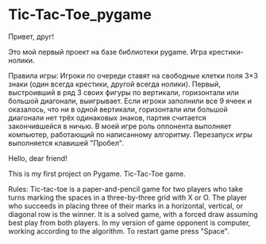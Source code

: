 # Tic-Tac-Toe_pygame

Привет, друг!

Это мой первый проект на базе библиотеки pygame.
Игра крестики-нолики.

Правила игры:
Игроки по очереди ставят на свободные клетки поля 3×3 знаки (один всегда крестики, другой всегда нолики). 
Первый, выстроивший в ряд 3 своих фигуры по вертикали, горизонтали или большой диагонали, выигрывает. Если игроки 
заполнили все 9 ячеек и оказалось, что ни в одной вертикали, горизонтали или большой диагонали нет трёх одинаковых 
знаков, партия считается закончившейся в ничью.
В моей игре роль оппонента выполняет компьютер, работающий по написанному алгоритму.
Перезапуск игры выполняется клавишей "Пробел".

Hello, dear friend!

This is my first project on Pygame.
Tic-Tac-Toe game.

Rules:
Tic-tac-toe is a paper-and-pencil game for two players who take turns marking the spaces in a three-by-three grid
with X or O. The player who succeeds in placing three of their marks in a horizontal, vertical, or diagonal row is the
winner. It is a solved game, with a forced draw assuming best play from both players.
In my version of game opponent is computer, working according to the algorithm.
To restart game press "Space".